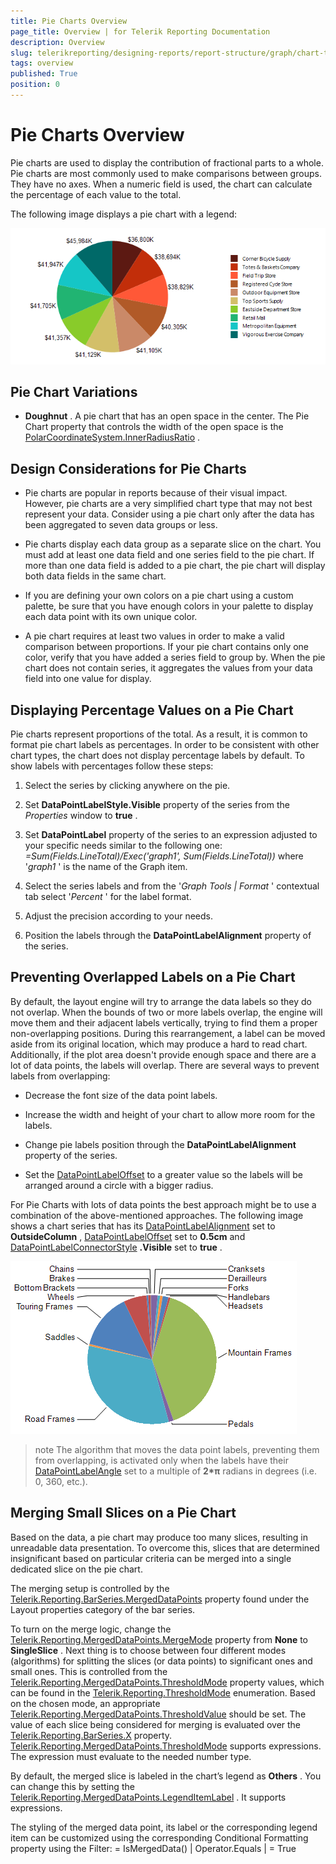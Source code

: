 ```yaml
---
title: Pie Charts Overview
page_title: Overview | for Telerik Reporting Documentation
description: Overview
slug: telerikreporting/designing-reports/report-structure/graph/chart-types/pie-charts/overview
tags: overview
published: True
position: 0
---
```


# Pie Charts Overview



Pie charts are used to display the contribution of fractional parts to a whole. Pie charts are most commonly         used to make comparisons between groups. They have no axes. When a numeric field is used, the chart can calculate         the percentage of each value to the total.       

The following image displays a pie chart with a legend:  

  ![Pie Chart\Pie Chart](images/Graph/PieChart.png)

## Pie Chart Variations

* __Doughnut__ . A pie chart that has an open space in the center. The Pie Chart property that controls the width of the open space               is the                 [PolarCoordinateSystem.InnerRadiusRatio](https://docs.telerik.com/reporting/p-telerik-reporting-polarcoordinatesystem-innerradiusratio) .             

## Design Considerations for Pie Charts

* Pie charts are popular in reports because of their visual impact. However, pie charts are a very               simplified chart type that may not best represent your data. Consider using a pie chart only after the data has               been aggregated to seven data groups or less.             

* Pie charts display each data group as a separate slice on the chart. You must add at least one data               field and one series field to the pie chart. If more than one data field is added to a pie chart, the pie chart               will display both data fields in the same chart.             

* If you are defining your own colors on a pie chart using a custom palette, be sure that you have               enough colors in your palette to display each data point with its own unique color.             

* A pie chart requires at least two values in order to make a valid comparison between proportions.               If your pie chart contains only one color, verify that you have added a series field to group by. When the pie chart               does not contain series, it aggregates the values from your data field into one value for display.             

## Displaying Percentage Values on a Pie Chart

Pie charts represent proportions of the total. As a result, it is common to format pie chart           labels as percentages. In order to be consistent with other chart types, the chart does not display percentage labels by default.           To show labels with percentages follow these steps:         

1. Select the series by clicking anywhere on the pie.

1. Set __DataPointLabelStyle.Visible__  property of the series from the *Properties*  window to __true__ .             

1. Set __DataPointLabel__  property of the series to an expression adjusted to your specific needs similar to the following one: *=Sum(Fields.LineTotal)/Exec('graph1', Sum(Fields.LineTotal))*  where '*graph1* ' is the name of the Graph item.             

1. Select the series labels and from the '*Graph Tools | Format* ' contextual tab select '*Percent* ' for the label format.             

1. Adjust the precision according to your needs.

1. Position the labels through the __DataPointLabelAlignment__  property of the series.             

## Preventing Overlapped Labels on a Pie Chart

By default, the layout engine will try to arrange the data labels so they do not overlap. When the bounds of two or more labels overlap,           the engine will move them and their adjacent labels vertically, trying to find them a proper non-overlapping positions. During this rearrangement,           a label can be moved aside from its original location, which may produce a hard to read chart. Additionally, if the plot area doesn't provide           enough space and there are a lot of data points, the labels will overlap. There are several ways to prevent labels from overlapping:         

* Decrease the font size of the data point labels.

* Increase the width and height of your chart to allow more room for the labels.

* Change pie labels position through the __DataPointLabelAlignment__  property of the series.             

* Set the  [DataPointLabelOffset](/reporting/api/Telerik.Reporting.BarSeries#Telerik_Reporting_BarSeries_DataPointLabelOffset)  to a greater value               so the labels will be arranged around a circle with a bigger radius.             

For Pie Charts with lots of data points the best approach might be to use a combination of the above-mentioned approaches.           The following image shows a chart series that has its            [DataPointLabelAlignment](/reporting/api/Telerik.Reporting.BarSeries#Telerik_Reporting_BarSeries_DataPointLabelAlignment)  set to __OutsideColumn__ ,            [DataPointLabelOffset](/reporting/api/Telerik.Reporting.BarSeries#Telerik_Reporting_BarSeries_DataPointLabelOffset)  set to __0.5cm__            and  [DataPointLabelConnectorStyle](/reporting/api/Telerik.Reporting.BarSeries#Telerik_Reporting_BarSeries_DataPointLabelConnectorStyle) __.Visible__            set to __true__ .           

  ![Outside Column Pie Chart](images/Graph/OutsideColumnPieChart.png)

>note The algorithm that moves the data point labels, preventing them from overlapping, is activated only when the labels have their              [DataPointLabelAngle](/reporting/api/Telerik.Reporting.GraphSeriesBase#Telerik_Reporting_GraphSeriesBase_DataPointLabelAngle)  set to a multiple of  __2*π__  radians in degrees (i.e. 0, 360, etc.).           


## Merging Small Slices on a Pie Chart

Based on the data, a pie chart may produce too many slices, resulting in unreadable data presentation.           To overcome this, slices that are determined insignificant based on particular criteria can be merged into a single dedicated slice on the pie chart.         

The merging setup is controlled by the  [Telerik.Reporting.BarSeries.MergedDataPoints](/reporting/api/Telerik.Reporting.BarSeries#Telerik_Reporting_BarSeries_MergedDataPoints)  property            found under the Layout properties category of the bar series.         

To turn on the merge logic, change the  [Telerik.Reporting.MergedDataPoints.MergeMode](/reporting/api/Telerik.Reporting.MergedDataPoints#Telerik_Reporting_MergedDataPoints_MergeMode)  property            from __None__  to __SingleSlice__ . Next thing is to choose between four different modes (algorithms)            for splitting the slices (or data points) to significant ones and small ones. This is controlled from the             [Telerik.Reporting.MergedDataPoints.ThresholdMode](/reporting/api/Telerik.Reporting.MergedDataPoints#Telerik_Reporting_MergedDataPoints_ThresholdMode)  property values,            which can be found in the  [Telerik.Reporting.ThresholdMode](/reporting/api/Telerik.Reporting.ThresholdMode)  enumeration.           Based on the chosen mode, an appropriate  [Telerik.Reporting.MergedDataPoints.ThresholdValue](/reporting/api/Telerik.Reporting.MergedDataPoints#Telerik_Reporting_MergedDataPoints_ThresholdValue)  should be set.           The value of each slice being considered for merging is evaluated over the  [Telerik.Reporting.BarSeries.X](/reporting/api/Telerik.Reporting.BarSeries#Telerik_Reporting_BarSeries_X)  property.            [Telerik.Reporting.MergedDataPoints.ThresholdMode](/reporting/api/Telerik.Reporting.MergedDataPoints#Telerik_Reporting_MergedDataPoints_ThresholdMode)  supports expressions.            The expression must evaluate to the needed number type.         

By default, the merged slice is labeled in the chart’s legend as __Others__ . You can change this by setting the             [Telerik.Reporting.MergedDataPoints.LegendItemLabel](/reporting/api/Telerik.Reporting.MergedDataPoints#Telerik_Reporting_MergedDataPoints_LegendItemLabel) . It supports expressions.         

The styling of the merged data point, its label or the corresponding legend item can be customized using the corresponding Conditional Formatting property using the Filter:                      = IsMergedData() | Operator.Equals | = True           
